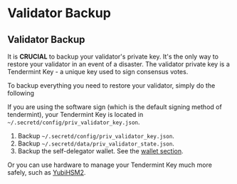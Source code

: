 # Validator Backup

## Validator Backup <a href="#validator-backup" id="validator-backup"></a>

It is **CRUCIAL** to backup your validator's private key. It's the only way to restore your validator in an event of a disaster. The validator private key is a Tendermint Key - a unique key used to sign consensus votes.

To backup everything you need to restore your validator, simply do the following

If you are using the software sign (which is the default signing method of tendermint), your Tendermint Key is located in `~/.secretd/config/priv_validator_key.json`.

1. Backup `~/.secretd/config/priv_validator_key.json`.
2. Backup `~/.secretd/data/priv_validator_state.json`.
3. Backup the self-delegator wallet. See the [wallet section](https://docs.scrt.network/backup/backup/wallets).

Or you can use hardware to manage your Tendermint Key much more safely, such as [YubiHSM2](https://developers.yubico.com/YubiHSM2/).
